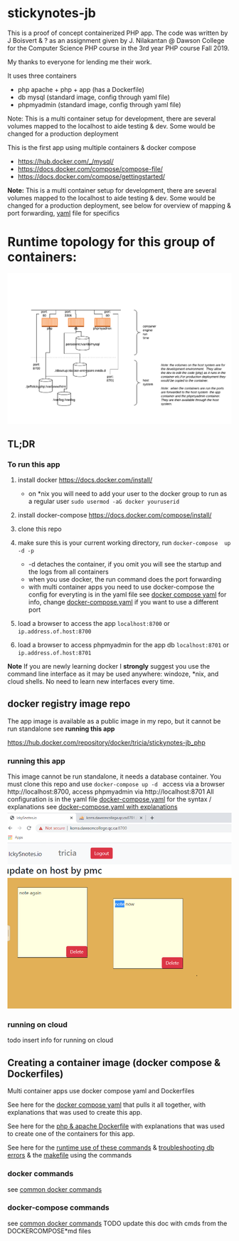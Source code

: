 #  stickynotes-jb
This is a proof of concept containerized PHP app.   The code was written by J Boisvert & ?  as an
assignment given by J. Nilakantan @ Dawson College for the Computer Science PHP course in the 3rd year PHP course Fall 2019.  

My thanks to everyone for lending me their work.

It uses three containers 
* php  apache + php + app  (has a Dockerfile)
* db  mysql (standard image, config through yaml file)
* phpmyadmin (standard image, config through yaml file)

Note:  This is a multi container setup for development, there are several volumes mapped to the localhost to aide testing & dev.  Some would be changed for a production deployment

This is the first app using multiple containers & docker compose 
* https://hub.docker.com/_/mysql/ 
* https://docs.docker.com/compose/compose-file/
* https://docs.docker.com/compose/gettingstarted/

__Note:__  This is a multi container setup for development, there are several volumes mapped to the localhost to aide testing & dev.  Some would be changed for a production deployment, see below for overview of mapping & port forwarding, [yaml](docker-compose.yaml) file for specifics

# Runtime __topology__ for this group of containers:
![container runtime](stickynotes-jb-containers.PNG)
## TL;DR
### To run this app
1. install docker https://docs.docker.com/install/ 
    * on *nix you will need to add your user to the docker group to run as a regular user `sudo usermod -aG docker youruserid`
2. install docker-compose https://docs.docker.com/compose/install/
2. clone this repo
3. make sure this is your current working directory, run `docker-compose  up  -d -p ` 
    * \-d detaches the container, if you omit you will see the startup and the logs from all containers
    * when you use docker, the run command does the port forwarding
    * with multi container apps you need to use docker-compose the config for everyting is in the yaml file see [docker compose yaml](docker-compose.yaml.md) for info,  change [docker-compose.yaml](docker-compose.yaml)  if you want to use a different port

3. load a browser to access the app `localhost:8700` or `ip.address.of.host:8700`
4. load a browser to access phpmyadmin for the app db `localhost:8701` or `ip.address.of.host:8701`

**__Note__** If you are newly learning docker I __strongly__ suggest you use the command line interface as it may be used anywhere: windoze, *nix, and cloud shells.  No need to learn new interfaces every time.

## docker registry image repo
The app image is available as a public image in my repo, but it cannot be run standalone see __running this app__ 

https://hub.docker.com/repository/docker/tricia/stickynotes-jb_php

### running this app 
This image cannot be run standalone, it needs a database container.  You must clone this repo and use `docker-compose up -d ` access via a browser http://localhost:8700, access phpmyadmin via http://localhost:8701    All configuration is in the yaml file [docker-compose.yaml](docker-compose.yaml)  for the syntax / explanations see [docker-compose.yaml with explanations ](docker-compose.yaml.md)
![running on korra (Centos 7.?)](stickynotes-working-korra.PNG)

### running on cloud
todo insert info for running on cloud
## Creating a container image (docker compose & Dockerfiles)
Multi container apps use docker compose yaml and Dockerfiles

See here for the [docker compose yaml](docker-compose.yaml.md) that pulls it all together, with explanations that was used to create this app.

See here for the [php & apache Dockerfile](php/Dockerfile.md) with explanations that was used to create one of the containers for this app.

See here for the [runtime use of these commands](DOCKERCOMPOSERUN.md) & [troubleshooting db errors](DOCKERCOMPOSEtroubleshootdb.md) & the [makefile](Makefile.docker-compose)  using the commands  

### docker commands
see  [common docker commands](DOCKERCMDS.md) 
### docker-compose commands
see  [common docker commands](DOCKERCOMPOSECMDS.md) TODO update this doc with cmds from the DOCKERCOMPOSE*md files

